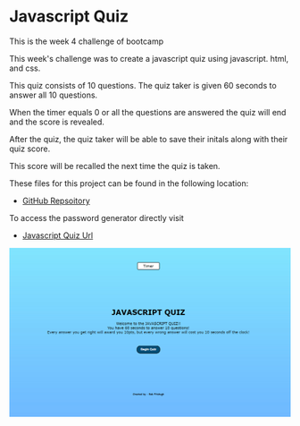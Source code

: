 # Javascript Quiz

This is the week 4 challenge of bootcamp

This week's challenge was to create a javascript quiz using javascript. html, and css.

This quiz consists of 10 questions.  The quiz taker is given 60 seconds to answer all 10 questions.

When the timer equals 0 or all the questions are answered the quiz will end and the score is revealed.

After the quiz, the quiz taker will be able to save their initals along with their quiz score.

This score will be recalled the next time the quiz is taken.


These files for this project can be found in the following location:

* [GitHub Repsoitory](https://github.com/rgfitzhugh/javascript-quiz)

To access the password generator directly visit

* [Javascript Quiz Url](https://rgfitzhugh.github.io/javascript-quiz/)

![quiz screenshot](assets/media/Capture.PNG)
